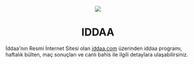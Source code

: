 
<div align="center">
<img src="https://user-images.githubusercontent.com/56169582/219066301-e8837809-1343-41b0-a034-70b01f6b454d.png"/>
</div>

<h1 align="center"> IDDAA </h1>

İddaa'nın Resmi İnternet Sitesi olan [iddaa.com](https://iddaa.com/) üzerinden iddaa programı, haftalık bülten, maç sonuçları ve canlı bahis ile ilgili detaylara ulaşabilirsiniz.
